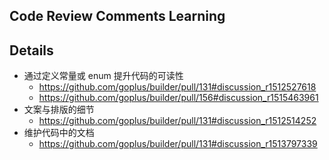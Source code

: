 ## Code Review Comments Learning

## Details

* 通过定义常量或 enum 提升代码的可读性
  - https://github.com/goplus/builder/pull/131#discussion_r1512527618
  - https://github.com/goplus/builder/pull/156#discussion_r1515463961
* 文案与排版的细节
  - https://github.com/goplus/builder/pull/131#discussion_r1512514252
* 维护代码中的文档
  - https://github.com/goplus/builder/pull/131#discussion_r1513797339
